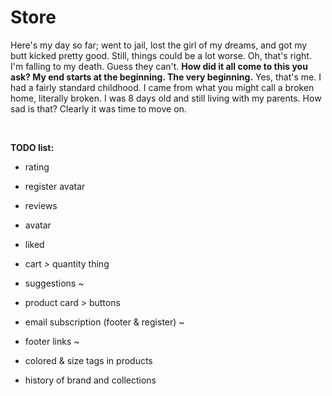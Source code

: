# Store

Here's my day so far; went to jail, lost the girl of my dreams, and got my butt kicked pretty good. Still, things could be a lot worse. Oh, that's right. I'm falling to my death. Guess they can't. <b>How did it all come to this you ask? My end starts at the beginning. The very beginning.</b> Yes, that's me. I had a fairly standard childhood. I came from what you might call a broken home, literally broken. I was 8 days old and still living with my parents. How sad is that? Clearly it was time to move on.

&nbsp;

<b>TODO list:</b>

-  rating

-  register avatar

-  reviews

-  avatar

-  liked

-  cart > quantity thing

-  suggestions ~

-  product card > buttons

-  email subscription (footer & register) ~

-  footer links ~

-  colored & size tags in products

-  history of brand and collections
